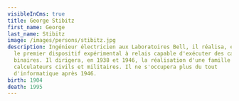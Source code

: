 ```yaml
---
visibleInCms: true
title: George Stibitz
first_name: George
last_name: Stibitz
image: /images/persons/stibitz.jpg
description: Ingénieur électricien aux Laboratoires Bell, il réalisa, en 1937,
  le premier dispositif expérimental à relais capable d'exécuter des calculs
  binaires. Il dirigera, en 1938 et 1946, la réalisation d'une famille de
  calculateurs civils et militaires. Il ne s'occupera plus du tout
  d'informatique après 1946.
birth: 1904
death: 1995
---
```

